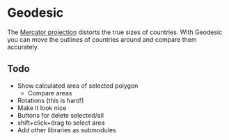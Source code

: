 Geodesic
========

The [Mercator projection](http://en.wikipedia.org/wiki/Mercator_projection) distorts the true sizes of countries. With Geodesic you can move the outlines of countries around and compare them accurately.

Todo
----

+ Show calculated area of selected polygon
  + Compare areas
+ Rotations (this is hard!)
+ Make it look nice
+ Buttons for delete selected/all
+ shift+click+drag to select area
+ Add other libraries as submodules